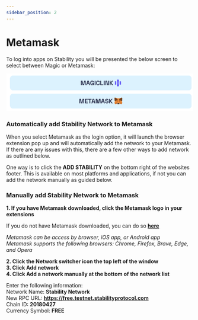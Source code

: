 ```yaml
---
sidebar_position: 2
---
```


# Metamask
To log into apps on Stability you will be presented the below screen to select between Magic or Metamask:

![Login Options](../../../static/img/login_options.png)

### Automatically add Stability Network to Metamask  
When you select Metamask as the login option, it will launch the browser extension pop up and will automatically add the network to your Metamask. If there are any issues with this, there are a few other ways to add network as outlined below.

One way is to click the **ADD STABILITY** on the bottom right of the websites footer. This is available on most platforms and applications, if not you can add the network manually as guided below.  
  
### Manually add Stability Network to Metamask  
**1. If you have Metamask downloaded, click the Metamask logo in your extensions**  
  
If you do not have Metamask downloaded, you can do so **[here](https://metamask.io/download/)**

  _Metamask can be access by browser, iOS app, or Android app_  
  _Metamask supports the following browsers: Chrome, Firefox, Brave, Edge, and Opera_  
  
**2. Click the Network switcher icon the top left of the window**  
**3. Click Add network**   
**4. Click Add a network manually at the bottom of the network list**    
  
Enter the following information:  
Network Name: **Stability Network**  
New RPC URL: **https://free.testnet.stabilityprotocol.com**  
Chain ID: **20180427**  
Currency Symbol: **FREE**  
